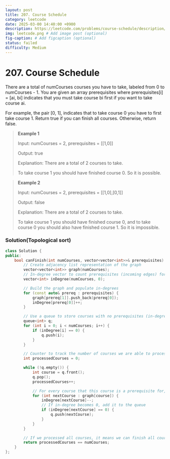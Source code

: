 ```yaml
---
layout: post
title: 207. Course Schedule
category: leetcode
date: 2025-03-00 14:40:00 +0900
description: https://leetcode.com/problems/course-schedule/description/?envType=company&envId=google&favoriteSlug=google-thirty-days
img: leetcode.png # Add image post (optional)
fig-caption: # Add figcaption (optional)
status: failed
difficulty: Medium
---
```


# 207. Course Schedule

There are a total of numCourses courses you have to take, labeled from 0 to numCourses - 1. You are given an array prerequisites where prerequisites[i] = [ai, bi] indicates that you must take course bi first if you want to take course ai.

For example, the pair [0, 1], indicates that to take course 0 you have to first take course 1.
Return true if you can finish all courses. Otherwise, return false.

 

> **Example 1**
> 
> Input: numCourses = 2, prerequisites = [[1,0]]
> 
> Output: true
> 
> Explanation: There are a total of 2 courses to take. 
> 
> To take course 1 you should have finished course 0. So it is possible.


> **Example 2**
> 
> Input: numCourses = 2, prerequisites = [[1,0],[0,1]]
> 
> Output: false
> 
> Explanation: There are a total of 2 courses to take. 
> 
> To take course 1 you should have finished course 0, and to take course 0 you should also have finished course 1. So it is impossible.


### Solution(Topological sort)
```cpp
class Solution {
public:
    bool canFinish(int numCourses, vector<vector<int>>& prerequisites) {
        // Create adjacency list representation of the graph
        vector<vector<int>> graph(numCourses);
        // In-degree vector to count prerequisites (incoming edges) for each course
        vector<int> inDegree(numCourses, 0);

        // Build the graph and populate in-degrees
        for (const auto& prereq : prerequisites) {
            graph[prereq[1]].push_back(prereq[0]);
            inDegree[prereq[0]]++;
        }

        // Use a queue to store courses with no prerequisites (in-degree = 0)
        queue<int> q;
        for (int i = 0; i < numCourses; i++) {
            if (inDegree[i] == 0) {
                q.push(i);
            }
        }

        // Counter to track the number of courses we are able to process
        int processedCourses = 0;

        while (!q.empty()) {
            int course = q.front();
            q.pop();
            processedCourses++;

            // For every course that this course is a prerequisite for, reduce in-degree
            for (int nextCourse : graph[course]) {
                inDegree[nextCourse]--;
                // If in-degree becomes 0, add it to the queue
                if (inDegree[nextCourse] == 0) {
                    q.push(nextCourse);
                }
            }
        }

        // If we processed all courses, it means we can finish all courses
        return processedCourses == numCourses;
    }
};
```


